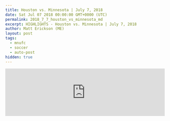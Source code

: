 ```yaml
---
title: Houston vs. Minnesota | July 7, 2018
date: Sat Jul 07 2018 00:00:00 GMT+0000 (UTC)
permalink: 2018_7_7_houston_vs_minnesota_md
excerpt: HIGHLIGHTS - Houston vs. Minnesota | July 7, 2018
author: Matt Erickson (ME)
layout: post
tags:
  - mnufc
  - soccer
  - auto-post
hidden: true
---
```

<div class='soccer-video-wrapper'>
    <iframe class='soccer-video' width='100%' height='auto' frameborder='0' allowfullscreen src="https://www.mnufc.com/iframe-video?brightcove_id=5806620120001&brightcove_player_id=default&brightcove_account_id=5534894110001"></iframe>
</div>
